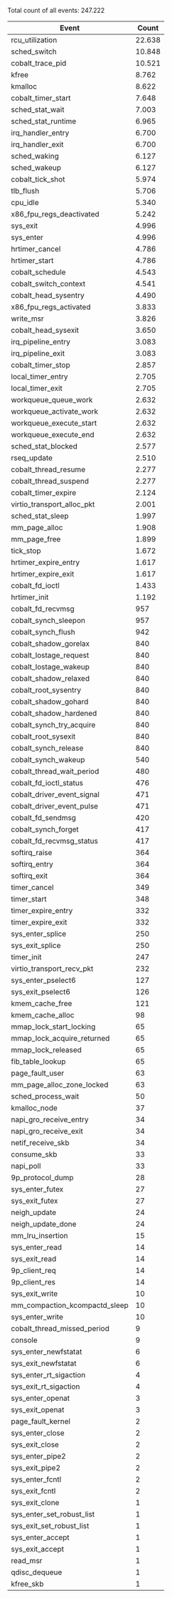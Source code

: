 Total count of all events: 247.222

| Event | Count |
| --- | --- |
| rcu_utilization | 22.638 |
| sched_switch | 10.848 |
| cobalt_trace_pid | 10.521 |
| kfree | 8.762 |
| kmalloc | 8.622 |
| cobalt_timer_start | 7.648 |
| sched_stat_wait | 7.003 |
| sched_stat_runtime | 6.965 |
| irq_handler_entry | 6.700 |
| irq_handler_exit | 6.700 |
| sched_waking | 6.127 |
| sched_wakeup | 6.127 |
| cobalt_tick_shot | 5.974 |
| tlb_flush | 5.706 |
| cpu_idle | 5.340 |
| x86_fpu_regs_deactivated | 5.242 |
| sys_exit | 4.996 |
| sys_enter | 4.996 |
| hrtimer_cancel | 4.786 |
| hrtimer_start | 4.786 |
| cobalt_schedule | 4.543 |
| cobalt_switch_context | 4.541 |
| cobalt_head_sysentry | 4.490 |
| x86_fpu_regs_activated | 3.833 |
| write_msr | 3.826 |
| cobalt_head_sysexit | 3.650 |
| irq_pipeline_entry | 3.083 |
| irq_pipeline_exit | 3.083 |
| cobalt_timer_stop | 2.857 |
| local_timer_entry | 2.705 |
| local_timer_exit | 2.705 |
| workqueue_queue_work | 2.632 |
| workqueue_activate_work | 2.632 |
| workqueue_execute_start | 2.632 |
| workqueue_execute_end | 2.632 |
| sched_stat_blocked | 2.577 |
| rseq_update | 2.510 |
| cobalt_thread_resume | 2.277 |
| cobalt_thread_suspend | 2.277 |
| cobalt_timer_expire | 2.124 |
| virtio_transport_alloc_pkt | 2.001 |
| sched_stat_sleep | 1.997 |
| mm_page_alloc | 1.908 |
| mm_page_free | 1.899 |
| tick_stop | 1.672 |
| hrtimer_expire_entry | 1.617 |
| hrtimer_expire_exit | 1.617 |
| cobalt_fd_ioctl | 1.433 |
| hrtimer_init | 1.192 |
| cobalt_fd_recvmsg | 957 |
| cobalt_synch_sleepon | 957 |
| cobalt_synch_flush | 942 |
| cobalt_shadow_gorelax | 840 |
| cobalt_lostage_request | 840 |
| cobalt_lostage_wakeup | 840 |
| cobalt_shadow_relaxed | 840 |
| cobalt_root_sysentry | 840 |
| cobalt_shadow_gohard | 840 |
| cobalt_shadow_hardened | 840 |
| cobalt_synch_try_acquire | 840 |
| cobalt_root_sysexit | 840 |
| cobalt_synch_release | 840 |
| cobalt_synch_wakeup | 540 |
| cobalt_thread_wait_period | 480 |
| cobalt_fd_ioctl_status | 476 |
| cobalt_driver_event_signal | 471 |
| cobalt_driver_event_pulse | 471 |
| cobalt_fd_sendmsg | 420 |
| cobalt_synch_forget | 417 |
| cobalt_fd_recvmsg_status | 417 |
| softirq_raise | 364 |
| softirq_entry | 364 |
| softirq_exit | 364 |
| timer_cancel | 349 |
| timer_start | 348 |
| timer_expire_entry | 332 |
| timer_expire_exit | 332 |
| sys_enter_splice | 250 |
| sys_exit_splice | 250 |
| timer_init | 247 |
| virtio_transport_recv_pkt | 232 |
| sys_enter_pselect6 | 127 |
| sys_exit_pselect6 | 126 |
| kmem_cache_free | 121 |
| kmem_cache_alloc | 98 |
| mmap_lock_start_locking | 65 |
| mmap_lock_acquire_returned | 65 |
| mmap_lock_released | 65 |
| fib_table_lookup | 65 |
| page_fault_user | 63 |
| mm_page_alloc_zone_locked | 63 |
| sched_process_wait | 50 |
| kmalloc_node | 37 |
| napi_gro_receive_entry | 34 |
| napi_gro_receive_exit | 34 |
| netif_receive_skb | 34 |
| consume_skb | 33 |
| napi_poll | 33 |
| 9p_protocol_dump | 28 |
| sys_enter_futex | 27 |
| sys_exit_futex | 27 |
| neigh_update | 24 |
| neigh_update_done | 24 |
| mm_lru_insertion | 15 |
| sys_enter_read | 14 |
| sys_exit_read | 14 |
| 9p_client_req | 14 |
| 9p_client_res | 14 |
| sys_exit_write | 10 |
| mm_compaction_kcompactd_sleep | 10 |
| sys_enter_write | 10 |
| cobalt_thread_missed_period | 9 |
| console | 9 |
| sys_enter_newfstatat | 6 |
| sys_exit_newfstatat | 6 |
| sys_enter_rt_sigaction | 4 |
| sys_exit_rt_sigaction | 4 |
| sys_enter_openat | 3 |
| sys_exit_openat | 3 |
| page_fault_kernel | 2 |
| sys_enter_close | 2 |
| sys_exit_close | 2 |
| sys_enter_pipe2 | 2 |
| sys_exit_pipe2 | 2 |
| sys_enter_fcntl | 2 |
| sys_exit_fcntl | 2 |
| sys_exit_clone | 1 |
| sys_enter_set_robust_list | 1 |
| sys_exit_set_robust_list | 1 |
| sys_enter_accept | 1 |
| sys_exit_accept | 1 |
| read_msr | 1 |
| qdisc_dequeue | 1 |
| kfree_skb | 1 |
